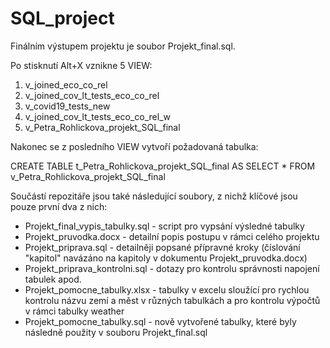 # SQL_project

Finálním výstupem projektu je soubor Projekt_final.sql.

Po stisknutí Alt+X vznikne 5 VIEW:

1) v_joined_eco_co_rel
2) v_joined_cov_lt_tests_eco_co_rel
3) v_covid19_tests_new
4) v_joined_cov_lt_tests_eco_co_rel_w 
5) v_Petra_Rohlickova_projekt_SQL_final

Nakonec se z posledního VIEW vytvoří požadovaná tabulka:

CREATE TABLE t_Petra_Rohlickova_projekt_SQL_final AS
SELECT *
FROM v_Petra_Rohlickova_projekt_SQL_final 
 

Součástí repozitáře jsou také následující soubory, z nichž klíčové jsou pouze první dva z nich:

 - Projekt_final_vypis_tabulky.sql - script pro vypsání výsledné tabulky
 - Projekt_pruvodka.docx - detailní popis postupu v rámci celého projektu
 - Projekt_priprava.sql - detailněji popsané přípravné kroky (číslování "kapitol" navázáno na kapitoly v dokumentu Projekt_pruvodka.docx)
 - Projekt_priprava_kontrolni.sql - dotazy pro kontrolu správnosti napojení tabulek apod.
 - Projekt_pomocne_tabulky.xlsx - tabulky v excelu sloužící pro rychlou kontrolu názvu zemí a měst v různých tabulkách a pro kontrolu výpočtů v rámci tabulky weather
 - Projekt_pomocne_tabulky.sql - nově vytvořené tabulky, které byly následně použity v souboru Projekt_final.sql

